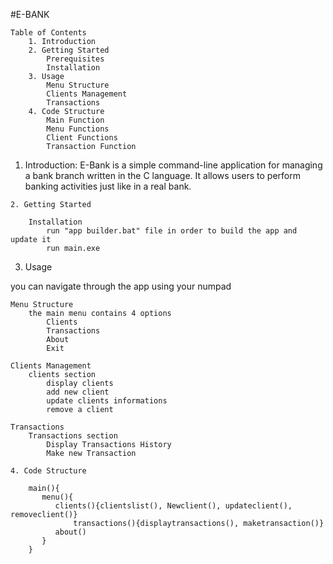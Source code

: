 #E-BANK

~~~~~~~~~~~~~~~~~~~~~~~~~~~~~~~~~~~~~~~~~~~~~~~~~~~~~~~~~~~~
Table of Contents
	1. Introduction
	2. Getting Started
		Prerequisites
		Installation
	3. Usage
		Menu Structure
		Clients Management
		Transactions
	4. Code Structure
		Main Function
		Menu Functions
		Client Functions
		Transaction Function

~~~~~~~~~~~~~~~~~~~~~~~~~~~~~~~~~~~~~~~~~~~~~~~~~~~~~~~~~~~~

1. Introduction:
	E-Bank is a simple command-line application for managing a bank branch written in the C language.
It allows users to perform banking activities just like in a real bank.

~~~~~~~~~~~~~~~~~~~~~~~~~~~~~~~~~~~~~~~~~~~~~~~~~~~~~~~~~~~~
2. Getting Started

	Installation
		run "app builder.bat" file in order to build the app and update it
		run main.exe

~~~~~~~~~~~~~~~~~~~~~~~~~~~~~~~~~~~~~~~~~~~~~~~~~~~~~~~~~~~~
3. Usage

you can navigate through the app using your numpad 

	Menu Structure
		the main menu contains 4 options 
			Clients
			Transactions
			About
			Exit

	Clients Management
		clients section 
			display clients
			add new client
			update clients informations
			remove a client

	Transactions
		Transactions section
			Display Transactions History
			Make new Transaction

~~~~~~~~~~~~~~~~~~~~~~~~~~~~~~~~~~~~~~~~~~~~~~~~~~~~~~~~~~~~
4. Code Structure

	main(){
	   menu(){
	      clients(){clientslist(), Newclient(), updateclient(), removeclient()}
              transactions(){displaytransactions(), maketransaction()}
	      about()		
 	   }
	}

~~~~~~~~~~~~~~~~~~~~~~~~~~~~~~~~~~~~~~~~~~~~~~~~~~~~~~~~~~~~


